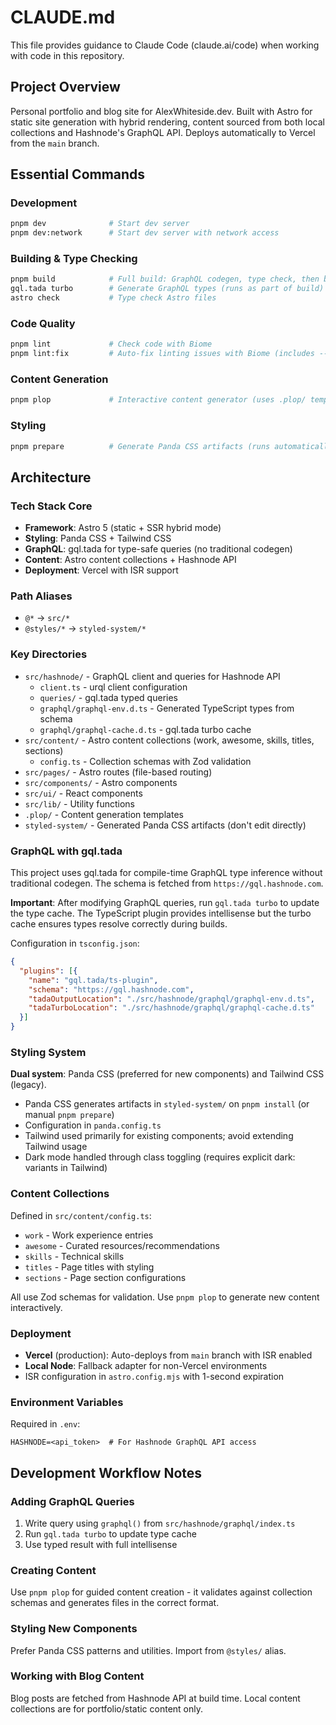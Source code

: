 # CLAUDE.md

This file provides guidance to Claude Code (claude.ai/code) when working with code in this repository.

## Project Overview

Personal portfolio and blog site for AlexWhiteside.dev. Built with Astro for static site generation with hybrid rendering, content sourced from both local collections and Hashnode's GraphQL API. Deploys automatically to Vercel from the `main` branch.

## Essential Commands

### Development
```bash
pnpm dev              # Start dev server
pnpm dev:network      # Start dev server with network access
```

### Building & Type Checking
```bash
pnpm build            # Full build: GraphQL codegen, type check, then build
gql.tada turbo        # Generate GraphQL types (runs as part of build)
astro check           # Type check Astro files
```

### Code Quality
```bash
pnpm lint             # Check code with Biome
pnpm lint:fix         # Auto-fix linting issues with Biome (includes --unsafe)
```

### Content Generation
```bash
pnpm plop             # Interactive content generator (uses .plop/ templates)
```

### Styling
```bash
pnpm prepare          # Generate Panda CSS artifacts (runs automatically on install)
```

## Architecture

### Tech Stack Core
- **Framework**: Astro 5 (static + SSR hybrid mode)
- **Styling**: Panda CSS + Tailwind CSS
- **GraphQL**: gql.tada for type-safe queries (no traditional codegen)
- **Content**: Astro content collections + Hashnode API
- **Deployment**: Vercel with ISR support

### Path Aliases
- `@*` → `src/*`
- `@styles/*` → `styled-system/*`

### Key Directories
- `src/hashnode/` - GraphQL client and queries for Hashnode API
  - `client.ts` - urql client configuration
  - `queries/` - gql.tada typed queries
  - `graphql/graphql-env.d.ts` - Generated TypeScript types from schema
  - `graphql/graphql-cache.d.ts` - gql.tada turbo cache
- `src/content/` - Astro content collections (work, awesome, skills, titles, sections)
  - `config.ts` - Collection schemas with Zod validation
- `src/pages/` - Astro routes (file-based routing)
- `src/components/` - Astro components
- `src/ui/` - React components
- `src/lib/` - Utility functions
- `.plop/` - Content generation templates
- `styled-system/` - Generated Panda CSS artifacts (don't edit directly)

### GraphQL with gql.tada

This project uses gql.tada for compile-time GraphQL type inference without traditional codegen. The schema is fetched from `https://gql.hashnode.com`.

**Important**: After modifying GraphQL queries, run `gql.tada turbo` to update the type cache. The TypeScript plugin provides intellisense but the turbo cache ensures types resolve correctly during builds.

Configuration in `tsconfig.json`:
```json
{
  "plugins": [{
    "name": "gql.tada/ts-plugin",
    "schema": "https://gql.hashnode.com",
    "tadaOutputLocation": "./src/hashnode/graphql/graphql-env.d.ts",
    "tadaTurboLocation": "./src/hashnode/graphql/graphql-cache.d.ts"
  }]
}
```

### Styling System

**Dual system**: Panda CSS (preferred for new components) and Tailwind CSS (legacy).

- Panda CSS generates artifacts in `styled-system/` on `pnpm install` (or manual `pnpm prepare`)
- Configuration in `panda.config.ts`
- Tailwind used primarily for existing components; avoid extending Tailwind usage
- Dark mode handled through class toggling (requires explicit dark: variants in Tailwind)

### Content Collections

Defined in `src/content/config.ts`:
- `work` - Work experience entries
- `awesome` - Curated resources/recommendations
- `skills` - Technical skills
- `titles` - Page titles with styling
- `sections` - Page section configurations

All use Zod schemas for validation. Use `pnpm plop` to generate new content interactively.

### Deployment

- **Vercel** (production): Auto-deploys from `main` branch with ISR enabled
- **Local Node**: Fallback adapter for non-Vercel environments
- ISR configuration in `astro.config.mjs` with 1-second expiration

### Environment Variables

Required in `.env`:
```
HASHNODE=<api_token>  # For Hashnode GraphQL API access
```

## Development Workflow Notes

### Adding GraphQL Queries
1. Write query using `graphql()` from `src/hashnode/graphql/index.ts`
2. Run `gql.tada turbo` to update type cache
3. Use typed result with full intellisense

### Creating Content
Use `pnpm plop` for guided content creation - it validates against collection schemas and generates files in the correct format.

### Styling New Components
Prefer Panda CSS patterns and utilities. Import from `@styles/` alias.

### Working with Blog Content
Blog posts are fetched from Hashnode API at build time. Local content collections are for portfolio/static content only.